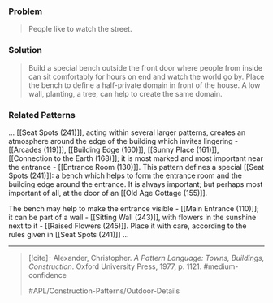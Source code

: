 ### Problem
>People like to watch the street.

### Solution
>Build a special bench outside the front door where people from inside can sit comfortably for hours on end and watch the world go by. Place the bench to define a half-private domain in front of the house. A low wall, planting, a tree, can help to create the same domain.

### Related Patterns
... [[Seat Spots (241)]], acting within several larger patterns, creates an atmosphere around the edge of the building which invites lingering - [[Arcades (119)]], [[Building Edge (160)]], [[Sunny Place (161)]], [[Connection to the Earth (168)]]; it is most marked and most important near the entrance - [[Entrance Room (130)]]. This pattern defines a special [[Seat Spots (241)]]: a bench which helps to form the entrance room and the building edge around the entrance. It is always important; but perhaps most important of all, at the door of an [[Old Age Cottage (155)]].

The bench may help to make the entrance visible - [[Main Entrance (110)]]; it can be part of a wall - [[Sitting Wall (243)]], with flowers in the sunshine next to it - [[Raised Flowers (245)]]. Place it with care, according to the rules given in [[Seat Spots (241)]] ...

---

> [!cite]- Alexander, Christopher. _A Pattern Language: Towns, Buildings, Construction_. Oxford University Press, 1977, p. 1121.
> #medium-confidence
>
> #APL/Construction-Patterns/Outdoor-Details

